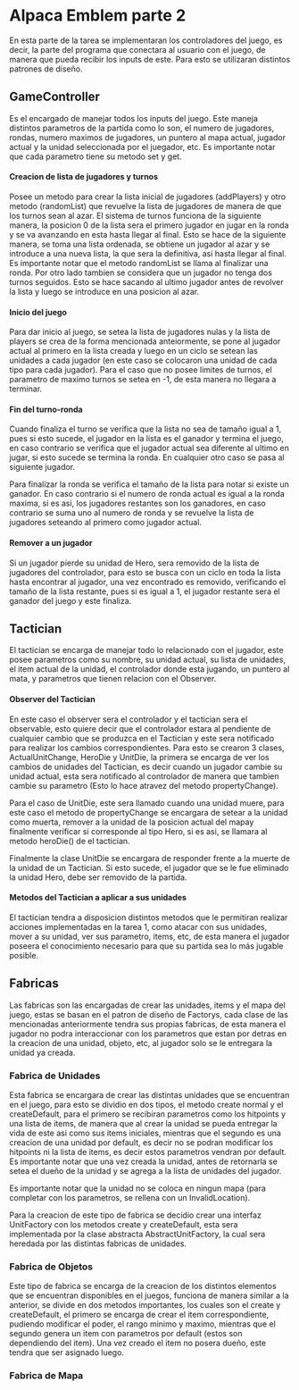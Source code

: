 # Alpaca Emblem parte 2

En esta parte de la tarea se implementaran los controladores del juego, es decir, la parte del programa que conectara al usuario con el juego, de manera que pueda recibir los inputs de este. Para esto se utilizaran distintos patrones de diseño.

## GameController

Es el encargado de manejar todos los inputs del juego. Este maneja distintos parametros de la partida como lo son, el numero de jugadores, rondas, numero maximos de jugadores, un puntero al mapa actual, jugador actual y la unidad seleccionada por el juegador, etc. Es importante notar que cada parametro tiene su metodo set y get.

#### Creacion de lista de jugadores y turnos

Posee un metodo para crear la lista inicial de jugadores (addPlayers) y otro metodo (randomList) que revuelve la lista de jugadores de manera de que los turnos sean al azar. El sistema de turnos funciona de la siguiente manera, la posicion 0 de la lista sera el primero jugador en jugar en la ronda y se va avanzando en esta hasta llegar al final. Esto se hace de la siguiente manera, se toma una lista ordenada, se obtiene un jugador al azar y se introduce a una nueva lista, la que sera la definitiva, asi hasta llegar al final. Es importante notar que el metodo randomList se llama al finalizar una ronda. Por otro lado tambien se considera que un jugador no tenga dos turnos seguidos. Esto se hace sacando al ultimo jugador antes de revolver la lista y luego se introduce en una posicion al azar.

#### Inicio del juego

Para dar inicio al juego, se setea la lista de jugadores nulas y la lista de players se crea de la forma mencionada anteiormente, se pone al jugador actual al primero en la lista creada y luego en un ciclo se setean las unidades a cada jugador (en este caso se colocaron una unidad de cada tipo para cada jugador). Para el caso que no posee limites de turnos, el parametro de maximo turnos se setea en -1, de esta manera no llegara a terminar.

#### Fin del turno-ronda

Cuando finaliza el turno se verifica que la lista no sea de tamaño igual a 1, pues si esto sucede, el jugador en la lista es el ganador y termina el juego, en caso contrario se verifica que el jugador actual sea diferente al ultimo en jugar, si esto sucede se termina la ronda. En cualquier otro caso se pasa al siguiente jugador.

Para finalizar la ronda se verifica el tamaño de la lista para notar si existe un ganador. En caso contrario si el numero de ronda actual es igual a la ronda maxima, si es asi, los jugadores restantes son los ganadores, en caso contrario se suma uno al numero de ronda y se revuelve  la lista de jugadores seteando al primero como jugador actual.


#### Remover a un jugador

Si un jugador pierde su unidad de Hero, sera removido de la lista de jugadores del controlador, para esto se busca con un ciclo en toda la lista hasta encontrar al jugador, una vez encontrado es removido, verificando el tamaño de la lista restante, pues si es igual a 1, el jugador restante sera el ganador del juego y este finaliza.



## Tactician  

El tactician se encarga de manejar todo lo relacionado con el jugador, este posee parametros como su nombre, su unidad actual, su lista de unidades, el item actual de la unidad, el controlador donde esta jugando, un puntero al mata, y parametros que tienen relacion con el Observer. 

#### Observer del Tactician

En este caso el observer sera el controlador y el tactician sera el observable, esto quiere decir que el controlador estara al pendiente de cualquier cambio que se produzca en el Tactician y este sera notificado para realizar los cambios correspondientes. Para esto se crearon 3 clases, ActualUnitChange, HeroDie y UnitDie, la primera se encarga de ver los cambios de unidades del Tactician, es decir cuando un jugador cambie su unidad actual, esta sera notificado al controlador de manera que tambien cambie su parametro (Esto lo hace atravez del metodo propertyChange).

Para el caso de UnitDie, este sera llamado cuando una unidad muere, para este caso el metodo de propertyChange se encargara de setear a la unidad como muerta, remover a la unidad de la posicion actual del mapay finalmente verificar si corresponde al tipo Hero, si es asi, se llamara al metodo heroDie() de el tactician.

Finalmente la clase UnitDie se encargara de responder frente a la muerte de la unidad de un Tactician. Si esto sucede, el jugador que se le fue eliminado la unidad Hero, debe ser removido de la partida.

#### Metodos del Tactician a aplicar a sus unidades

El tactician tendra a disposicion distintos metodos que le permitiran realizar acciones implementadas en la tarea 1, como atacar con sus unidades, mover a su unidad, ver sus parametro, items, etc, de esta manera el jugador poseera el conocimiento necesario para que su partida sea lo más jugable posible.





## Fabricas

Las fabricas son las encargadas de crear las unidades, items y el mapa del juego, estas se basan en el patron de diseño de Factorys, cada clase de las mencionadas anteriormente tendra sus propias fabricas, de esta manera el jugador no podra interaccionar con los parametros que estan por detras en la creacion de una unidad, objeto, etc, al jugador solo se le entregara la unidad ya creada.

### Fabrica de Unidades

Esta fabrica se encargara de crear las distintas unidades que se encuentran en el juego, para esto se dividio en dos tipos, el metodo create normal y el createDefault, para el primero se recibiran parametros como los hitpoints y una lista de items, de manera que al crear la unidad se pueda entregar la vida de este asi como sus items iniciales, mientras que el segundo es una creacion de una unidad por default, es decir no se podran modificar los hitpoints ni la lista de items, es decir estos parametros vendran por default. Es importante notar que una vez creada la unidad, antes de retornarla se setea el dueño de la unidad y se agrega a la lista de unidades del jugador. 

Es importante notar que la unidad no se coloca en ningun mapa (para completar con los parametros, se rellena con un InvalidLocation).

Para la creacion de este tipo de fabrica se decidio crear una interfaz UnitFactory con los metodos create y createDefault, esta sera implementada por la clase abstracta AbstractUnitFactory, la cual sera heredada por las distintas fabricas de unidades.


### Fabrica de Objetos

Este tipo de fabrica se encarga de la creacion de los distintos elementos que se encuentran disponibles en el juegos, funciona de manera similar a la anterior, se divide en dos metodos importantes, los cuales son el create y createDefault, el primero se encarga de crear el item correspondiente, pudiendo modificar el poder, el rango minimo y maximo, mientras que el segundo genera un item con parametros por default (estos son dependiendo del item). Una vez creado el item no posera dueño, este tendra que ser asignado luego.


### Fabrica de Mapa
